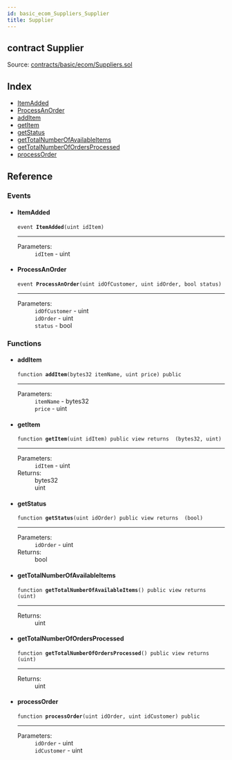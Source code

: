 ```yaml
---
id: basic_ecom_Suppliers_Supplier
title: Supplier
---
```


<div class="contract-doc"><div class="contract"><h2 class="contract-header"><span class="contract-kind">contract</span> Supplier</h2><div class="source">Source: <a href="https://github.com/FriendlyUser/solidity-smart-contracts//blob/v0.2.0/contracts/basic/ecom/Suppliers.sol" target="_blank">contracts/basic/ecom/Suppliers.sol</a></div></div><div class="index"><h2>Index</h2><ul><li><a href="basic_ecom_Suppliers_Supplier.html#ItemAdded">ItemAdded</a></li><li><a href="basic_ecom_Suppliers_Supplier.html#ProcessAnOrder">ProcessAnOrder</a></li><li><a href="basic_ecom_Suppliers_Supplier.html#addItem">addItem</a></li><li><a href="basic_ecom_Suppliers_Supplier.html#getItem">getItem</a></li><li><a href="basic_ecom_Suppliers_Supplier.html#getStatus">getStatus</a></li><li><a href="basic_ecom_Suppliers_Supplier.html#getTotalNumberOfAvailableItems">getTotalNumberOfAvailableItems</a></li><li><a href="basic_ecom_Suppliers_Supplier.html#getTotalNumberOfOrdersProcessed">getTotalNumberOfOrdersProcessed</a></li><li><a href="basic_ecom_Suppliers_Supplier.html#processOrder">processOrder</a></li></ul></div><div class="reference"><h2>Reference</h2><div class="events"><h3>Events</h3><ul><li><div class="item event"><span id="ItemAdded" class="anchor-marker"></span><h4 class="name">ItemAdded</h4><div class="body"><code class="signature">event <strong>ItemAdded</strong><span>(uint idItem) </span></code><hr/><dl><dt><span class="label-parameters">Parameters:</span></dt><dd><div><code>idItem</code> - uint</div></dd></dl></div></div></li><li><div class="item event"><span id="ProcessAnOrder" class="anchor-marker"></span><h4 class="name">ProcessAnOrder</h4><div class="body"><code class="signature">event <strong>ProcessAnOrder</strong><span>(uint idOfCustomer, uint idOrder, bool status) </span></code><hr/><dl><dt><span class="label-parameters">Parameters:</span></dt><dd><div><code>idOfCustomer</code> - uint</div><div><code>idOrder</code> - uint</div><div><code>status</code> - bool</div></dd></dl></div></div></li></ul></div><div class="functions"><h3>Functions</h3><ul><li><div class="item function"><span id="addItem" class="anchor-marker"></span><h4 class="name">addItem</h4><div class="body"><code class="signature">function <strong>addItem</strong><span>(bytes32 itemName, uint price) </span><span>public </span></code><hr/><dl><dt><span class="label-parameters">Parameters:</span></dt><dd><div><code>itemName</code> - bytes32</div><div><code>price</code> - uint</div></dd></dl></div></div></li><li><div class="item function"><span id="getItem" class="anchor-marker"></span><h4 class="name">getItem</h4><div class="body"><code class="signature">function <strong>getItem</strong><span>(uint idItem) </span><span>public </span><span>view </span><span>returns  (bytes32, uint) </span></code><hr/><dl><dt><span class="label-parameters">Parameters:</span></dt><dd><div><code>idItem</code> - uint</div></dd><dt><span class="label-return">Returns:</span></dt><dd>bytes32</dd><dd>uint</dd></dl></div></div></li><li><div class="item function"><span id="getStatus" class="anchor-marker"></span><h4 class="name">getStatus</h4><div class="body"><code class="signature">function <strong>getStatus</strong><span>(uint idOrder) </span><span>public </span><span>view </span><span>returns  (bool) </span></code><hr/><dl><dt><span class="label-parameters">Parameters:</span></dt><dd><div><code>idOrder</code> - uint</div></dd><dt><span class="label-return">Returns:</span></dt><dd>bool</dd></dl></div></div></li><li><div class="item function"><span id="getTotalNumberOfAvailableItems" class="anchor-marker"></span><h4 class="name">getTotalNumberOfAvailableItems</h4><div class="body"><code class="signature">function <strong>getTotalNumberOfAvailableItems</strong><span>() </span><span>public </span><span>view </span><span>returns  (uint) </span></code><hr/><dl><dt><span class="label-return">Returns:</span></dt><dd>uint</dd></dl></div></div></li><li><div class="item function"><span id="getTotalNumberOfOrdersProcessed" class="anchor-marker"></span><h4 class="name">getTotalNumberOfOrdersProcessed</h4><div class="body"><code class="signature">function <strong>getTotalNumberOfOrdersProcessed</strong><span>() </span><span>public </span><span>view </span><span>returns  (uint) </span></code><hr/><dl><dt><span class="label-return">Returns:</span></dt><dd>uint</dd></dl></div></div></li><li><div class="item function"><span id="processOrder" class="anchor-marker"></span><h4 class="name">processOrder</h4><div class="body"><code class="signature">function <strong>processOrder</strong><span>(uint idOrder, uint idCustomer) </span><span>public </span></code><hr/><dl><dt><span class="label-parameters">Parameters:</span></dt><dd><div><code>idOrder</code> - uint</div><div><code>idCustomer</code> - uint</div></dd></dl></div></div></li></ul></div></div></div>
